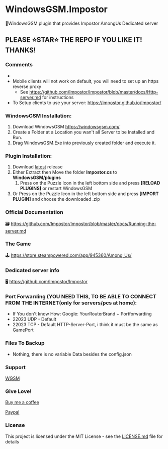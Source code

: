 # WindowsGSM.Impostor
🧩WindowsGSM plugin that provides Impostor AmongUs Dedicated server

## PLEASE ⭐STAR⭐ THE REPO IF YOU LIKE IT! THANKS!

### Comments
-
- Mobile clients will not work on default, you will need to set up an https reverse proxy
  - See https://github.com/Impostor/Impostor/blob/master/docs/Http-server.md for instructions
- To Setup clients to use your server: https://impostor.github.io/Impostor/

### WindowsGSM Installation: 
1. Download  WindowsGSM https://windowsgsm.com/ 
2. Create a Folder at a Location you wan't all Server to be Installed and Run.
3. Drag WindowsGSM.Exe into previously created folder and execute it.

### Plugin Installation:
1. Download [latest](https://https://github.com/Raziel7893/WindowsGSM.Imposter/releases/latest) release
2. Either Extract then Move the folder **Impostor.cs** to **WindowsGSM/plugins** 
    1. Press on the Puzzle Icon in the left bottom side and press **[RELOAD PLUGINS]** or restart WindowsGSM
3. Or Press on the Puzzle Icon in the left bottom side and press **[IMPORT PLUGIN]** and choose the downloaded .zip

### Official Documentation
🗃️ https://github.com/Impostor/Impostor/blob/master/docs/Running-the-server.md

### The Game
🕹️ https://store.steampowered.com/app/945360/Among_Us/

### Dedicated server info
🖥️ https://github.com/Impostor/Impostor

### Port Forwarding (YOU NEED THIS, TO BE ABLE TO CONNECT FROM THE INTERNET(only for servers/pcs at home):
- If You don't know How: Google: YourRouterBrand + Portforwarding
- 22023 UDP - Default
- 22023 TCP - Default HTTP-Server-Port, i think it must be the same as GamePort

### Files To Backup
- Nothing, there is no variable Data besides the config.json

### Support
[WGSM](https://discord.com/channels/590590698907107340/645730252672335893)

### Give Love!
[Buy me a coffee](https://ko-fi.com/raziel7893)

[Paypal](https://paypal.me/raziel7893)

### License
This project is licensed under the MIT License - see the <a href="https://github.com/raziel7893/WindowsGSM.Impostor/blob/main/LICENSE">LICENSE.md</a> file for details


